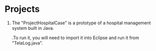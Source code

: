# Projects

1. The "ProjectHospitalCase" is a prototype of a hospital management system built in Java.

   .To run it, you will need to import it into Eclipse and run it from "TelaLog.java".
